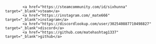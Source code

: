             <a href="https://steamcommunity.com/id/sixhunna" target="_blank">steam</a>
            <a href="https://instagram.com/_mate666" target="_blank">instagram</a>
            <a href="https://discordlookup.com/user/302540887710498827" target="_blank">discord</a>
            <a href="https://github.com/matehashtag1337" target="_blank">github</a>
